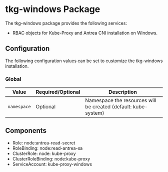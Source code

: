 # tkg-windows Package

The tkg-windows package provides the following services:

* RBAC objects for Kube-Proxy and Antrea CNI installation on Windows.

## Configuration

The following configuration values can be set to customize the tkg-windows installation.

### Global

| Value | Required/Optional | Description |
|-------|-------------------|-------------|
| `namespace` | Optional | Namespace the resources will be created (default: kube-system) |

## Components

* Role: node:antrea-read-secret
* RoleBinding: node:read-antrea-sa
* ClusterRole: node: kube-proxy
* ClusterRoleBinding: node:kube-proxy
* ServiceAccount: kube-proxy-windows
